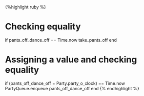 {%highlight ruby %}
# Checking equality
if pants_off_dance_off == Time.now
  take_pants_off
end

# Assigning a value and checking equality
if (pants_off_dance_off = Party.party_o_clock) == Time.now
  PartyQueue.enqueue pants_off_dance_off
end
{% endhighlight %}
